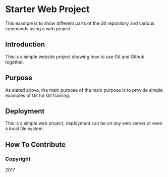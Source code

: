 # Starter Web Project

This example is to show different parts of the Git repository and various commands using a web project.

## Introduction

This is a simple website project showing how to use Git and Github together.

## Purpose

As stated above, the main purpose of the main purpose is to provide simple examples of Git for Git training.

## Deployment

This is a simple web project, deployment can be on any web server or even a local file system.

## How To Contribute

### Copyright

2017